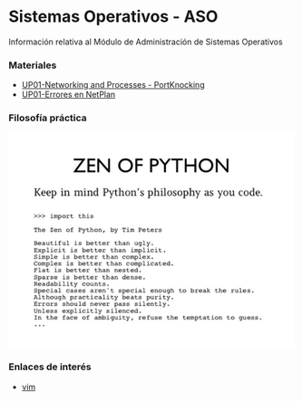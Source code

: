# Sistemas Operativos - ASO

Información relativa al Módulo de Administración de Sistemas Operativos

### Materiales

* [UP01-Networking and Processes - PortKnocking](./UP01-NetworkProcess/task-portknocking-scp.md)
* [UP01-Errores en NetPlan](./UP01-NetworkProcess/task-encuentra-errores-netplan.md)

### Filosofía práctica

![Zen of Python](imgs/zen-of-python.jpg)

### Enlaces de interés

* [vim](https://www.vim.org)

